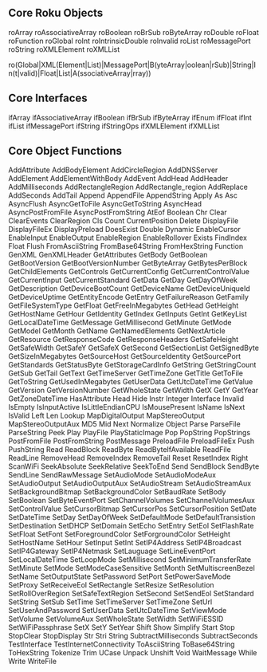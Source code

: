 Core Roku Objects
-----------------
roArray
roAssociativeArray
roBoolean
roBrSub
roByteArray
roDouble
roFloat
roFunction
roGlobal
roInt
roIntrinsicDouble
roInvalid
roList
roMessagePort
roString
roXMLElement
roXMLList

ro(Global|XML(Element|List)|MessagePort|B(yteArray|oolean|rSub)|String|In(t|valid)|Float|List|A(ssociativeArray|rray))

Core Interfaces
----------
ifArray
ifAssociativeArray
ifBoolean
ifBrSub
ifByteArray
ifEnum
ifFloat
ifInt
ifList
ifMessagePort
ifString
ifStringOps
ifXMLElement
ifXMLList


Core Object Functions
---------------------
AddAttribute
AddBodyElement
AddCircleRegion
AddDNSServer
AddElement
AddElementWithBody
AddEvent
AddHead
AddHeader
AddMilliseconds
AddRectangleRegion
AddRectangle_region
AddReplace
AddSeconds
AddTail
Append
AppendFile
AppendString
Apply
As
Asc
AsyncFlush
AsyncGetToFile
AsyncGetToString
AsyncHead
AsyncPostFromFile
AsyncPostFromString
AtEof
Boolean
Chr
Clear
ClearEvents
ClearRegion
Cls
Count
CurrentPosition
Delete
DisplayFile
DisplayFileEx
DisplayPreload
DoesExist
Double
Dynamic
EnableCursor
EnableInput
EnableOutput
EnableRegion
EnableRollover
Exists
FindIndex
Float
Flush
FromAsciiString
FromBase64String
FromHexString
Function
GenXML
GenXMLHeader
GetAttributes
GetBody
GetBoolean
GetBootVersion
GetBootVersionNumber
GetByteArray
GetBytesPerBlock
GetChildElements
GetControls
GetCurrentConfig
GetCurrentControlValue
GetCurrentInput
GetCurrentStandard
GetData
GetDay
GetDayOfWeek
GetDescription
GetDeviceBootCount
GetDeviceName
GetDeviceUniqueId
GetDeviceUptime
GetEntityEncode
GetEntry
GetFailureReason
GetFamily
GetFileSystemType
GetFloat
GetFreeInMegabytes
GetHead
GetHeight
GetHostName
GetHour
GetIdentity
GetIndex
GetInputs
GetInt
GetKeyList
GetLocalDateTime
GetMessage
GetMillisecond
GetMinute
GetMode
GetModel
GetMonth
GetName
GetNamedElements
GetNextArticle
GetResource
GetResponseCode
GetResponseHeaders
GetSafeHeight
GetSafeWidth
GetSafeY
GetSafeX
GetSecond
GetSectionList
GetSignedByte
GetSizeInMegabytes
GetSourceHost
GetSourceIdentity
GetSourcePort
GetStandards
GetStatusByte
GetStorageCardInfo
GetString
GetStringCount
GetSub
GetTail
GetText
GetTimeServer
GetTimeZone
GetTitle
GetToFile
GetToString
GetUsedInMegabytes
GetUserData
GetUtcDateTime
GetValue
GetVersion
GetVersionNumber
GetWholeState
GetWidth
GetX
GetY
GetYear
GetZoneDateTime
HasAttribute
Head
Hide
Instr
Integer
Interface
Invalid
IsEmpty
IsInputActive
IsLittleEndianCPU
IsMousePresent
IsName
IsNext
IsValid
Left
Len
Lookup
MapDigitalOutput
MapStereoOutput
MapStereoOutputAux
MD5
Mid
Next
Normalize
Object
Parse
ParseFile
ParseString
Peek
Play
PlayFile
PlayStaticImage
Pop
PopString
PopStrings
PostFromFile
PostFromString
PostMessage
PreloadFile
PreloadFileEx
Push
PushString
Read
ReadBlock
ReadByte
ReadByteIfAvailable
ReadFile
ReadLine
RemoveHead
RemoveIndex
RemoveTail
Reset
ResetIndex
Right
ScanWiFi
SeekAbsolute
SeekRelative
SeekToEnd
Send
SendBlock
SendByte
SendLine
SendRawMessage
SetAudioMode
SetAudioModeAux
SetAudioOutput
SetAudioOutputAux
SetAudioStream
SetAudioStreamAux
SetBackgroundBitmap
SetBackgroundColor
SetBaudRate
SetBody
SetBoolean
SetByteEventPort
SetChannelVolumes
SetChannelVolumesAux
SetControlValue
SetCursorBitmap
SetCursorPos
SetCursorPosition
SetDate
SetDateTime
SetDay
SetDayOfWeek
SetDefaultMode
SetDefaultTransistion
SetDestination
SetDHCP
SetDomain
SetEcho
SetEntry
SetEol
SetFlashRate
SetFloat
SetFont
SetForegroundColor
SetForgroundColor
SetHeight
SetHostName
SetHour
SetInput
SetInt
SetIP4Address
SetIP4Broadcast
SetIP4Gateway
SetIP4Netmask
SetLauguage
SetLineEventPort
SetLocalDateTime
SetLoopMode
SetMillisecond
SetMinimumTransferRate
SetMinute
SetMode
SetModeCaseSensitive
SetMonth
SetMultiscreenBezel
SetName
SetOutputState
SetPassword
SetPort
SetPowerSaveMode
SetProxy
SetReceiveEol
SetRectangle
SetResize
SetResolution
SetRollOverRegion
SetSafeTextRegion
SetSecond
SetSendEol
SetStandard
SetString
SetSub
SetTime
SetTimeServer
SetTimeZone
SetUrl
SetUserAndPassword
SetUserData
SetUtcDateTime
SetViewMode
SetVolume
SetVolumeAux
SetWholeState
SetWidth
SetWiFiESSID
SetWiFiPassphrase
SetX
SetY
SetYear
Shift
Show
Simplify
Start
Stop
StopClear
StopDisplay
Str
Stri
String
SubtractMilliseconds
SubtractSeconds
TestInterface
TestInternetConnectivity
ToAsciiString
ToBase64String
ToHexString
Tokenize
Trim
UCase
Unpack
Unshift
Void
WaitMessage
While
Write
WriteFile



